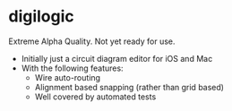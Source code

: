 # digilogic

Extreme Alpha Quality. Not yet ready for use.

- Initially just a circuit diagram editor for iOS and Mac
- With the following features:
    - Wire auto-routing
    - Alignment based snapping (rather than grid based)
    - Well covered by automated tests

